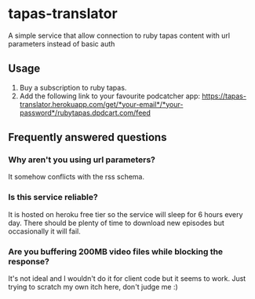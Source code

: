 # tapas-translator
A simple service that allow connection to ruby tapas content with url parameters instead of basic auth

## Usage
1. Buy a subscription to ruby tapas.
1. Add the following link to your favourite podcatcher app: https://tapas-translator.herokuapp.com/get/*your-email*/*your-password*/rubytapas.dpdcart.com/feed

## Frequently answered questions
### Why aren't you using url parameters?
It somehow conflicts with the rss schema.

### Is this service reliable?
It is hosted on heroku free tier so the service will sleep for 6 hours every day.
There should be plenty of time to download new episodes but occasionally it will fail.

### Are you buffering 200MB video files while blocking the response?
It's not ideal and I wouldn't do it for client code but it seems to work.
Just trying to scratch my own itch here, don't judge me :)
